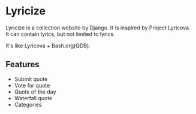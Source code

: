 # Lyricize

Lyricize is a collection website by Django. It is inspired by Project Lyricova. It can contain lyrics, but not limited to lyrics.

It's like Lyricova + Bash.org(QDB).

## Features
* Submit quote
* Vote for quote
* Quote of the day
* Waterfall quote
* Categories